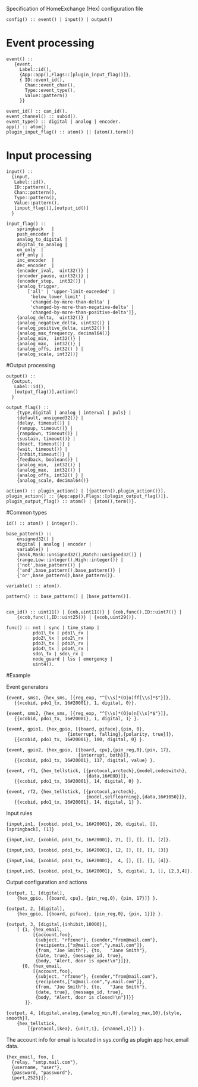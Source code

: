 Specification of HomeExchange (Hex) configuration file

    config() :: event() | input() | output()

# Event processing

    event() ::
       {event,
	     Label::id(),
         {App::app(),Flags::[plugin_input_flag()]},
         { ID::event_id(),
           Chan::event_chan(),
           Type::event_type(),
           Value::pattern()
         }}

	event_id() :: can_id().
	event_channel() :: subid().
	event_type() :: digital | analog | encoder.
	app() :: atom()
	plugin_input_flag() :: atom() || {atom(),term()}

# Input processing

	input() ::
      {input,
       Label::id(),
	   ID::pattern(),
       Chan::pattern(),
       Type::pattern(),
       Value::pattern(),
       [input_flag()],[output_id()]
      }

    input_flag() ::
		springback   |
		push_encoder |
	    analog_to_digital |
	    digital_to_analog |		
	    on_only  |
	    off_only |
		inc_encoder  |
		dec_encoder  |
		{encoder_ival,  uint32()} |
	    {encoder_pause, uint32()} |
	    {encoder_step,  int32()} |
		{analog_trigger,
			['all' | 'upper-limit-exceeded' |
			 'below_lower_limit' |
			 'changed-by-more-than-delta' |
			 'changed-by-more-than-negative-delta' |
		     'changed-by-more-than-positive-delta']},
	    {analog_delta,  uint32()} |
		{analog_negative_delta, uint32()} |
		{analog_positive_delta, uint32()} |		
		{analog_max_frequency, decimal64()}
		{analog_min,  int32()} |
		{analog_max,  int32()} |
		{analog_offs, int32() } |
		{analog_scale, int32()}

#Output processing

    output() ::
      {output,
       Label::id(),
       [output_flag()],action()
      }

	output_flag() ::
		{type,digital | analog | interval | puls} |
		{default, unsigned32()} |
		{delay, timeout()} |
	    {rampup, timeout()} |
		{rampdown, timeout()} |
		{sustain, timeout()} |
		{deact, timeout()} |
		{wait, timeout()} |
		{inhbit,timeout()} |
		{feedback, boolean()} |
		{analog_min,  int32()} |
		{analog_max,  int32()} |
		{analog_offs, int32() } |
		{analog_scale, decimal64()}		

    action() :: plugin_action() | [{pattern(),plugin_action()}].
	plugin_action() :: {App:app(),Flags::[plugin_output_flag()]}.
    plugin_output_flag() :: atom() | {atom(),term()}.

#Common types

	id() :: atom() | integer().

	base_pattern() ::
        unsigned32() |
        digital | analog | encoder |
        variable() |
		{mask,Mask::unsigned32(),Match::unsigned32()} |
		{range,Low::integer(),High::integer()} |
		{'not',base_pattern()} |
		{'and',base_pattern(),base_pattern()} |
		{'or',base_pattern(),base_pattern()}.

	variable() :: atom().
		
	pattern() :: base_pattern() | [base_pattern()].
	
	
	can_id() :: uint11() | {cob,uint11()} | {cob,func(),ID::uint7()} |
		{xcob,func(),ID::uint25()} | {xcob,uint29()}.
	         
	func() :: nmt | sync | time_stamp |
		      pdo1\_tx | pdo1\_rx |
  		      pdo2\_tx | pdo2\_rx |
   		      pdo3\_tx | pdo3\_rx |
   		      pdo4\_tx | pdo4\_rx |
   		      sdo\_tx | sdo\_rx |
			  node_guard | lss | emergency |
			  uint4().

#Example

Event generators

    {event, sms1, {hex_sms, [{reg_exp, "^[\\s]*(O|o)ff[\\s]*$"}]},
	   {{xcobid, pdo1_tx, 16#20001}, 1, digital, 0}}.

    {event, sms2, {hex_sms, [{reg_exp, "^[\\s]*(O|o)n[\\s]*$"}]},
	   {{xcobid, pdo1_tx, 16#20001}, 1, digital, 1} }.

    {event, gpio1, {hex_gpio, [{board, piface},{pin, 0},
                           {interrupt, falling},{polarity, true}]},
       {{xcobid, pdo1_tx, 16#20001}, 100, digital, 0} }.

	{event, gpio2, {hex_gpio, [{board, cpu},{pin_reg,0},{pin, 17},
                               {interrupt, both}]},
	   {{xcobid, pdo1_tx, 16#20001}, 117, digital, value} }.

	{event, rf1, {hex_tellstick, [{protocol,arctech},{model,codeswitch},
	                              {data,16#E0D}]},
	   {{xcobid, pdo1_tx, 16#20001}, 14, digital, 0} }.

	{event, rf2, {hex_tellstick, [{protocol,arctech},
	                              {model,selflearning},{data,16#1050}]},
       {{xcobid, pdo1_tx, 16#20001}, 14, digital, 1} }.

Input rules

	{input,in1, {xcobid, pdo1_tx, 16#20001}, 20, digital, [], [springback], [1]}

	{input,in2, {xcobid, pdo1_tx, 16#20001}, 21, [], [], [], [2]}.

    {input,in3, {xcobid, pdo1_tx, 16#20001}, 12, [], [], [], [3]}

    {input,in4, {xcobid, pdo1_tx, 16#20001},  4, [], [], [], [4]}.

    {input,in5, {xcobid, pdo1_tx, 16#20001},  5, digital, 1, [], [2,3,4]}.

Output configuration and actions

	{output, 1, [digital],
		{hex_gpio, [{board, cpu}, {pin_reg,0}, {pin, 17}]} }.

	{output, 2, [digital],
		{hex_gpio, [{board, piface}, {pin_reg,0}, {pin, 1}]} }.

    {output, 3, [digital,{inhibit,10000}],
		[ {1, {hex_email,
		      [{account,foo},
               {subject, "rfzone"}, {sender,"from@mail.com"},
               {recipients,["x@mail.com","y.mail.com"]},
               {from, "Joe Smith"}, {to,   "Jane Smith"},
               {date, true}, {message_id, true},
               {body, "Alert, door is open!\n"}]}},
	      {0, {hex_email,
		      [{account,foo},
               {subject, "rfzone"}, {sender,"from@mail.com"},
               {recipients,["x@mail.com","y.mail.com"]},
               {from, "Joe Smith"}, {to,   "Jane Smith"},
               {date, true}, {message_id, true},
               {body, "Alert, door is closed!\n"}]}}
		   ]}.

	{output, 4, [digital,analog,{analog_min,0},{analog_max,10},{style, smooth}],
		{hex_tellstick,
			[{protocol,ikea}, {unit,1}, {channel,1}]} }.

The account info for email is located in sys.config as
plugin app hex\_email data.

    {hex_email, foo, [
      {relay, "smtp.mail.com"},
      {username, "user"},
      {password, "password"},
      {port,2525}]}.
